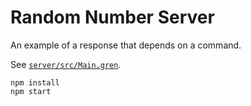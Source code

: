 # Random Number Server

An example of a response that depends on a command.

See [`server/src/Main.gren`](server/src/Main.gren).

```
npm install
npm start
```
